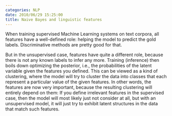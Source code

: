 ```yaml
---
categories: NLP
date: 2010/06/29 15:25:00
title: Naive Bayes and linguistic features
---
```


When training supervised Machine Learning systems on text corpora,
all features have a well-defined role: helping the model to predict the
gold labels. Discriminative methods are pretty good for that.

But in the unsupervised case, features have quite a different role, because
there is not any known labels to infer any more.
Training (inference) then boils down optimizing the posterior, i.e.,
the probabilities of the latent variable given the features you defined.
This can be viewed as a kind of clustering, where the model will try to
cluster the data into classes that each represent a particular value of the
given features. In other words, the features are now very important, because
the resulting clustering will entirely depend on them:
If you define irrelevant features in the supervised case, then the model will
most likely just not consider at all, but with an unsupervised model,
it will just try to exhibit latent structures in the data that match such features.

